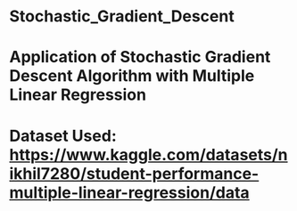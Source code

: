 # Stochastic_Gradient_Descent
# Application of Stochastic Gradient Descent Algorithm with Multiple Linear Regression 
# Dataset Used: https://www.kaggle.com/datasets/nikhil7280/student-performance-multiple-linear-regression/data
